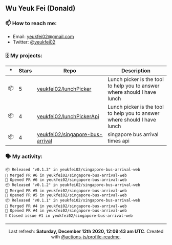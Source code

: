 ## Wu Yeuk Fei (Donald)

### 📫 How to reach me:

- Email: [yeukfei02@gmail.com](yeukfei02@gmail.com)
- Twitter: [@yeukfei02](https://twitter.com/yeukfei02)

### 🗄 My projects:

|*|Stars|Repo|Description|
|---|---|---|---|
| 📦 | 5 | [yeukfei02/lunchPicker](https://github.com/yeukfei02/lunchPicker) | Lunch picker is the tool to help you to answer where should I have lunch |
| 📦 | 4 | [yeukfei02/lunchPickerApi](https://github.com/yeukfei02/lunchPickerApi) | Lunch picker is the tool to help you to answer where should I have lunch |
| 📦 | 4 | [yeukfei02/singapore-bus-arrival](https://github.com/yeukfei02/singapore-bus-arrival) | singapore bus arrival times api |

### 🗣 My activity:

```
📦 Released "v0.1.3" in yeukfei02/singapore-bus-arrival-web
🎉 Merged PR #6 in yeukfei02/singapore-bus-arrival-web
💪 Opened PR #6 in yeukfei02/singapore-bus-arrival-web
📦 Released "v0.1.2" in yeukfei02/singapore-bus-arrival-web
🎉 Merged PR #5 in yeukfei02/singapore-bus-arrival-web
💪 Opened PR #5 in yeukfei02/singapore-bus-arrival-web
📦 Released "v0.1.1" in yeukfei02/singapore-bus-arrival-web
🎉 Merged PR #4 in yeukfei02/singapore-bus-arrival-web
💪 Opened PR #4 in yeukfei02/singapore-bus-arrival-web
❗️ Closed issue #1 in yeukfei02/singapore-bus-arrival-web
```

<!-- <img src="https://github-readme-stats.vercel.app/api?username=yeukfei02&show_icons=true&count_private=true&theme=radical" />

<img src="https://github-readme-stats.vercel.app/api/top-langs/?username=yeukfei02&theme=radical" /> -->

---

<p align="center">Last refresh: <b>Saturday, December 12th 2020, 12:09:43 am UTC</b>. Created with <a href=https://github.com/marketplace/actions/profile-readme>@actions-js/profile-readme</a>.</p>
